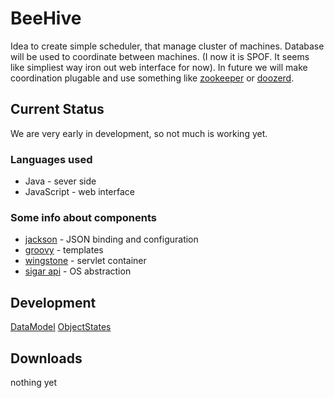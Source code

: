 BeeHive
=======

Idea to create simple scheduler, that manage cluster of machines. Database will be used to coordinate between machines. 
(I now it is SPOF. It seems like simpliest way iron out web interface for now). In future we will make coordination plugable 
and use something like [zookeeper](http://zookeeper.apache.org/) or [doozerd](https://github.com/ha/doozerd).

Current Status
--------------

We are very early in development, so not much is working yet.

### Languages used
 
* Java - sever side
* JavaScript - web interface 

### Some info about components 

* [jackson](http://jackson.codehaus.org/Home) - JSON binding and configuration
* [groovy](http://groovy.codehaus.org/) - templates
* [wingstone](http://winstone.sourceforge.net/) - servlet container
* [sigar api](http://support.hyperic.com/display/SIGAR/Home) - OS abstraction 


Development
-----------

[DataModel](https://github.com/repshak/BeeHive/raw/master/BeeHive/design/dbModel.png)
[ObjectStates](https://github.com/repshak/BeeHive/raw/master/BeeHive/design/ObjectStates.png)

Downloads
---------

nothing yet